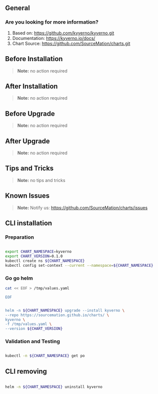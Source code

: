 ## General

### Are you looking for more information?

1. Based on: https://github.com/kyverno/kyverno.git
2. Documentation: https://kyverno.io/docs/
3. Chart Source: https://github.com/SourceMation/charts.git

## Before Installation

> **Note:**
> no action required

## After Installation

> **Note:**
> no action required

## Before Upgrade

> **Note:**
> no action required

## After Upgrade

> **Note:**
> no action required


## Tips and Tricks

> **Note:**
> no tips and tricks


## Known Issues

> **Note:**
> Notify us: https://github.com/SourceMation/charts/issues


## CLI installation

### Preparation

```bash

export CHART_NAMESPACE=kyverno
export CHART_VERSION=0.1.0
kubectl create ns ${CHART_NAMESPACE}
kubectl config set-context --current --namespace=${CHART_NAMESPACE}

```

### Go go helm

``` bash
cat << EOF > /tmp/values.yaml

EOF 


helm -n ${CHART_NAMESPACE} upgrade --install kyverno \
--repo https://sourcemation.github.io/charts/ \
kyverno \
-f /tmp/values.yaml \
--version ${CHART_VERSION}

```

### Validation and Testing

```bash

kubectl -n ${CHART_NAMESPACE} get po

```

## CLI removing

```bash

helm -n ${CHART_NAMESPACE} uninstall kyverno

```

